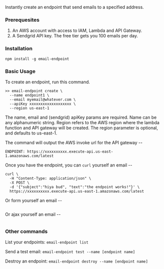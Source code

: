 
Instantly create an endpoint that send emails to a specified address.

### Prerequesites

1. An AWS account with access to IAM, Lambda and API Gateway.
2. A Sendgrid API key. The free tier gets you 100 emails per day.

### Installation

```
npm install -g email-endpoint
```

### Basic Usage

To create an endpoint, run this command.

```
>> email-endpoint create \
  --name endpoint1 \
  --email myemail@whatever.com \
  --apiKey xxxxxxxxxxxxxxxxxxx \
  --region us-east-1
```

The name, email and (sendgrid) apiKey params are required. Name can be any alphanumeric string. Region refers to the AWS region where the lambda function and API gateway will be created. The region parameter is optional, and defaults to us-east-1.

The command will output the AWS invoke url for the API gateway --

```
ENDPOINT: https://xxxxxxxxxx.execute-api.us-east-1.amazonaws.com/latest

```

Once you have the endpoint, you can `curl` yourself an email --

```
curl \
  -H "Content-Type: application/json" \
  -X POST \
  -d '{"subject":"hiya bud", "text":"the endpoint works!"}' \
  https://xxxxxxxxxx.execute-api.us-east-1.amazonaws.com/latest

```

Or form yourself an email --

```
```

Or ajax yourself an email --

```
```

### Other commands

List your endpoints: `email-endpoint list`

Send a test email: `email-endpoint test --name [endpoint name]`

Destroy an endpoint: `email-endpoint destroy --name [endpoint name]`



